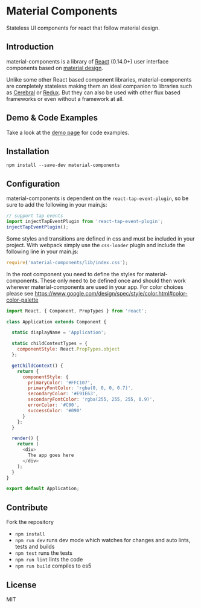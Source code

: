 Material Components
===================

Stateless UI components for react that follow material design.

Introduction
------------

material-components is a library of [React](https://facebook.github.io/react/) (0.14.0+) user interface components based on [material design](https://www.google.com/design/spec/).

Unlike some other React based component libraries, material-components are completely stateless making them an ideal companion to libraries such as [Cerebral](http://christianalfoni.com/cerebral/) or [Redux](http://rackt.github.io/redux/). But they can also be used with other flux based frameworks or even without a framework at all.

Demo & Code Examples
--------------------

Take a look at the [demo page](http://garth.github.io/material-components/demo) for code examples.

Installation
------------

```
npm install --save-dev material-components
```

Configuration
-------------

material-components is dependent on the `react-tap-event-plugin`, so be sure to add the following in your main.js:

```js
// support tap events
import injectTapEventPlugin from 'react-tap-event-plugin';
injectTapEventPlugin();
```

Some styles and transitions are defined in css and must be included in your project. With webpack simply use the `css-loader` plugin and include the following line in your main.js:

```js
require('material-components/lib/index.css');
```

In the root component you need to define the styles for material-components. These only need to be defined once and should then work wherever material-components are used in your app. For color choices please see https://www.google.com/design/spec/style/color.html#color-color-palette

```js
import React, { Component, PropTypes } from 'react';

class Application extends Component {

  static displayName = 'Application';

  static childContextTypes = {
    componentStyle: React.PropTypes.object
  };

  getChildContext() {
    return {
      componentStyle: {
        primaryColor: '#FFC107',
        primaryFontColor: 'rgba(0, 0, 0, 0.7)',
        secondaryColor: '#E91E63',
        secondaryFontColor: 'rgba(255, 255, 255, 0.9)',
        errorColor: '#C00',
        successColor: '#090'
      }
    };
  }

  render() {
    return (
      <div>
        The app goes here
      </div>
    );
  }
}

export default Application;
```

Contribute
----------

Fork the repository

* `npm install`
* `npm run dev` runs dev mode which watches for changes and auto lints, tests and builds
* `npm test` runs the tests
* `npm run lint` lints the code
* `npm run build` compiles to es5

License
-------

MIT
